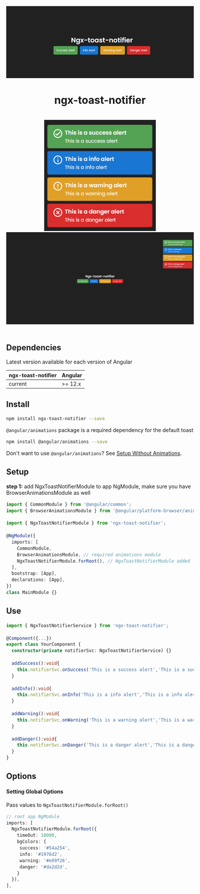 <div align="center">
  <img src="https://raw.githubusercontent.com/ImWicho/ngx-toast-notifier/main/src/assets/main.png" width="600" alt="Angular Notifications">
  <br>
  <h1>ngx-toast-notifier</h1>
  <br>
      <img src="https://raw.githubusercontent.com/ImWicho/ngx-toast-notifier/main/src/assets/alerts.png" width="300" alt="Angular Notifications">
        <img src="https://raw.githubusercontent.com/ImWicho/ngx-toast-notifier/main/src/assets/fullscreen.png" width="600" alt="Angular Notifications">
  <br>
  <br>
</div>

## Dependencies

Latest version available for each version of Angular

| ngx-toast-notifier | Angular     |
| ----------         | ----------- |
| current            | >= 12.x     |

## Install

```bash
npm install ngx-toast-notifier --save
```

`@angular/animations` package is a required dependency for the default toast

```bash
npm install @angular/animations --save
```

Don't want to use `@angular/animations`? See
[Setup Without Animations](#setup-without-animations).

## Setup

**step 1:** add NgxToastNotifierModule to app NgModule, make sure you have BrowserAnimationsModule as well

```typescript
import { CommonModule } from '@angular/common';
import { BrowserAnimationsModule } from '@angular/platform-browser/animations';

import { NgxToastNotifierModule } from 'ngx-toast-notifier';

@NgModule({
  imports: [
    CommonModule,
    BrowserAnimationsModule, // required animations module
    NgxToastNotifierModule.forRoot(), // NgxToastNotifierModule added
  ],
  bootstrap: [App],
  declarations: [App],
})
class MainModule {}
```

## Use

```typescript
import { NgxToastNotifierService } from 'ngx-toast-notifier';

@Component({...})
export class YourComponent {
  constructor(private notifierSvc: NgxToastNotifierService) {}

  addSuccess():void{
    this.notifierSvc.onSuccess('This is a success alert','This is a success alert')
  }

  addInfo():void{
    this.notifierSvc.onInfo('This is a info alert','This is a info alert')
  }

  addWarning():void{
    this.notifierSvc.onWarning('This is a warning alert','This is a warning alert')
  }

  addDanger():void{
    this.notifierSvc.onDanger('This is a danger alert','This is a danger alert')
  }
}
```

## Options

#### Setting Global Options

Pass values to `NgxToastNotifierModule.forRoot()`

```typescript
// root app NgModule
imports: [
  NgxToastNotifierModule.forRoot({
    timeOut: 10000,
    bgColors: {
     success: '#54a254',
     info: '#1976d2',
     warning: '#e09f26',
     danger: '#da2d2d',
    }
  }),
],
```